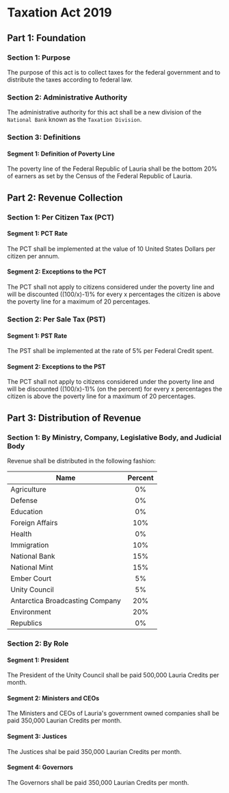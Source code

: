 # Taxation Act 2019

## Part 1: Foundation
### Section 1: Purpose
The purpose of this act is to collect taxes for the federal government and to distribute the taxes according to federal law.

### Section 2: Administrative Authority
The administrative authority for this act shall be a new division of the `National Bank` known as the `Taxation Division`.

### Section 3: Definitions
#### Segment 1: Definition of Poverty Line
The poverty line of the Federal Republic of Lauria shall be the bottom 20% of earners as set by the Census of the Federal Republic of Lauria.

## Part 2: Revenue Collection
### Section 1: Per Citizen Tax (PCT)
#### Segment 1: PCT Rate
The PCT shall be implemented at the value of 10 United States Dollars per citizen per annum.

#### Segment 2: Exceptions to the PCT
The PCT shall not apply to citizens considered under the poverty line and will be discounted ((100/x)-1)% for every x percentages the citizen is above the poverty line for a maximum of 20 percentages.

### Section 2: Per Sale Tax (PST)
#### Segment 1: PST Rate
The PST shall be implemented at the rate of 5% per Federal Credit spent.

#### Segment 2: Exceptions to the PST
The PCT shall not apply to citizens considered under the poverty line and will be discounted ((100/x)-1)% (on the percent) for every x percentages the citizen is above the poverty line for a maximum of 20 percentages.

## Part 3: Distribution of Revenue
### Section 1: By Ministry, Company, Legislative Body, and Judicial Body
Revenue shall be distributed in the following fashion:

| Name        | Percent |
| ------------- | :-------------: |
| Agriculture      | 0% |
| Defense      | 0% |
| Education | 0%  |
| Foreign Affairs | 10% |
| Health | 0% |
| Immigration | 10% |
| National Bank | 15% |
| National Mint | 15% |
| Ember Court | 5% |
| Unity Council | 5% |
| Antarctica Broadcasting Company | 20% |
| Environment | 20% |
| Republics | 0% |

### Section 2: By Role
#### Segment 1: President
The President of the Unity Council shall be paid 500,000 Lauria Credits per month.

#### Segment 2: Ministers and CEOs
The Ministers and CEOs of Lauria's government owned companies shall be paid 350,000 Laurian Credits per month.

#### Segment 3: Justices
The Justices shal be paid 350,000 Laurian Credits per month.

#### Segment 4: Governors
The Governors shall be paid 350,000 Laurian Credits per month.
